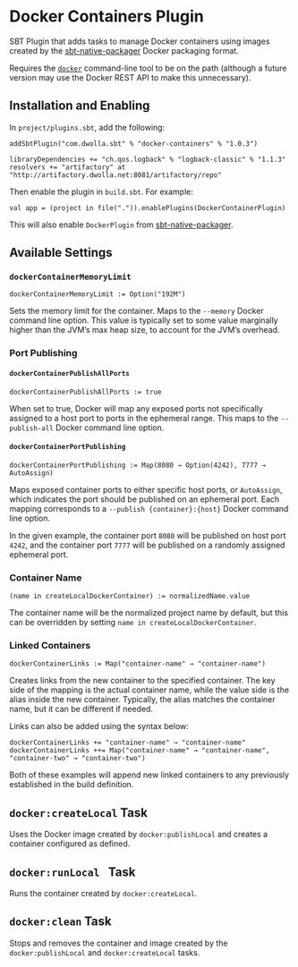 # Docker Containers Plugin

SBT Plugin that adds tasks to manage Docker containers using images created by the [sbt-native-packager](http://www.scala-sbt.org/sbt-native-packager/) Docker packaging format.

Requires the [`docker`](http://docker.com) command-line tool to be on the path (although a future version may use the Docker REST API to make this unnecessary).

## Installation and Enabling

In `project/plugins.sbt`, add the following:

    addSbtPlugin("com.dwolla.sbt" % "docker-containers" % "1.0.3")

    libraryDependencies += "ch.qos.logback" % "logback-classic" % "1.1.3"
    resolvers += "artifactory" at "http://artifactory.dwolla.net:8081/artifactory/repo"

Then enable the plugin in `build.sbt`. For example:

    val app = (project in file(".")).enablePlugins(DockerContainerPlugin)

This will also enable `DockerPlugin` from [sbt-native-packager](http://www.scala-sbt.org/sbt-native-packager/).

## Available Settings

### `dockerContainerMemoryLimit`

    dockerContainerMemoryLimit := Option("192M")

Sets the memory limit for the container. Maps to the `--memory` Docker command line option. This value is typically set to some value marginally higher than the JVM’s max heap size, to account for the JVM’s overhead.

### Port Publishing

#### `dockerContainerPublishAllPorts`

    dockerContainerPublishAllPorts := true

When set to true, Docker will map any exposed ports not specifically assigned to a host port to ports in the ephemeral range. This maps to the `--publish-all` Docker command line option.

#### `dockerContainerPortPublishing`

    dockerContainerPortPublishing := Map(8080 → Option(4242), 7777 → AutoAssign)

Maps exposed container ports to either specific host ports, or `AutoAssign`, which indicates the port should be published on an ephemeral port. Each mapping corresponds to a `--publish {container}:{host}` Docker command line option.

In the given example, the container port `8080` will be published on host port `4242`, and the container port `7777` will be published on a randomly assigned ephemeral port.

### Container Name

    (name in createLocalDockerContainer) := normalizedName.value

The container name will be the normalized project name by default, but this can be overridden by setting `name in createLocalDockerContainer`.

### Linked Containers

    dockerContainerLinks := Map("container-name" → "container-name")

Creates links from the new container to the specified container. The key side of the mapping is the actual container name, while the value side is the alias inside the new container. Typically, the alias matches the container name, but it can be different if needed.

Links can also be added using the syntax below:

    dockerContainerLinks += "container-name" → "container-name"
    dockerContainerLinks ++= Map("container-name" → "container-name", "container-two" → "container-two")

Both of these examples will append new linked containers to any previously established in the build definition.

## `docker:createLocal` Task

Uses the Docker image created by `docker:publishLocal` and creates a container configured as defined.

## `docker:runLocal ` Task

Runs the container created by `docker:createLocal`.

## `docker:clean` Task

Stops and removes the container and image created by the `docker:publishLocal` and `docker:createLocal` tasks.
